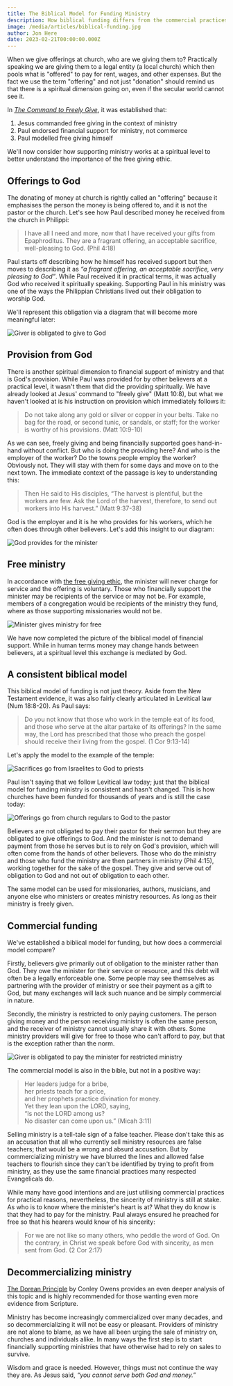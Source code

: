 ```yaml
---
title: The Biblical Model for Funding Ministry
description: How biblical funding differs from the commercial practices many use today.
image: /media/articles/biblical-funding.jpg
author: Jon Here
date: 2023-02-21T00:00:00.000Z
---
```


When we give offerings at church, who are we giving them to? Practically speaking we are giving them to a legal entity (a local church) which then pools what is "offered" to pay for rent, wages, and other expenses. But the fact we use the term "offering" and not just "donation" should remind us that there is a spiritual dimension going on, even if the secular world cannot see it.

In [_The Command to Freely Give_](/articles/freely-give), it was established that:
 1. Jesus commanded free giving in the context of ministry
 2. Paul endorsed financial support for ministry, not commerce
 3. Paul modelled free giving himself

We'll now consider how supporting ministry works at a spiritual level to better understand the importance of the free giving ethic.


## Offerings to God
The donating of money at church is rightly called an "offering" because it emphasises the person the money is being offered to, and it is not the pastor or the church. Let's see how Paul described money he received from the church in Philippi:

> I have all I need and more, now that I have received your gifts from Epaphroditus. They are a fragrant offering, an acceptable sacrifice, well-pleasing to God. (Phil 4:18)

Paul starts off describing how he himself has received support but then moves to describing it as _“a fragrant offering, an acceptable sacrifice, very pleasing to God”_. While Paul received it in practical terms, it was actually God who received it spiritually speaking. Supporting Paul in his ministry was one of the ways the Philippian Christians lived out their obligation to worship God.

We'll represent this obligation via a diagram that will become more meaningful later:

![Giver is obligated to give to God](/_assets/biblical-funding/diagram_colabor1.svg)


## Provision from God
There is another spiritual dimension to financial support of ministry and that is God's provision. While Paul was provided for by other believers at a practical level, it wasn't them that did the providing spiritually. We have already looked at Jesus' command to "freely give" (Matt 10:8), but what we haven't looked at is his instruction on provision which immediately follows it:

> Do not take along any gold or silver or copper in your belts. Take no bag for the road, or second tunic, or sandals, or staff; for the worker is worthy of his provisions. (Matt 10:9-10)

As we can see, freely giving and being financially supported goes hand-in-hand without conflict. But who is doing the providing here? And who is the employer of the worker? Do the towns people employ the worker? Obviously not. They will stay with them for some days and move on to the next town. The immediate context of the passage is key to understanding this:

> Then He said to His disciples, “The harvest is plentiful, but the workers are few. Ask the Lord of the harvest, therefore, to send out workers into His harvest.” (Matt 9:37-38)

 God is the employer and it is he who provides for his workers, which he often does through other believers. Let's add this insight to our diagram:

![God provides for the minister](/_assets/biblical-funding/diagram_colabor2.svg)


## Free ministry
In accordance with [the free giving ethic](/articles/freely-give), the minister will never charge for service and the offering is voluntary. Those who financially support the minister may be recipients of the service or may not be. For example, members of a congregation would be recipients of the ministry they fund, where as those supporting missionaries would not be.

![Minister gives ministry for free](/_assets/biblical-funding/diagram_colabor3.svg)

We have now completed the picture of the biblical model of financial support. While in human terms money may change hands between believers, at a spiritual level this exchange is mediated by God.


## A consistent biblical model
This biblical model of funding is not just theory. Aside from the New Testament evidence, it was also fairly clearly articulated in Levitical law (Num 18:8-20). As Paul says:

> Do you not know that those who work in the temple eat of its food, and those who serve at the altar partake of its offerings? In the same way, the Lord has prescribed that those who preach the gospel should receive their living from the gospel. (1 Cor 9:13-14)

Let's apply the model to the example of the temple:

![Sacrifices go from Israelites to God to priests](/_assets/biblical-funding/diagram_temple.svg)

Paul isn't saying that we follow Levitical law today; just that the biblical model for funding ministry is consistent and hasn't changed. This is how churches have been funded for thousands of years and is still the case today:

![Offerings go from church regulars to God to the pastor](/_assets/biblical-funding/diagram_church.svg)

Believers are not obligated to pay their pastor for their sermon but they are obligated to give offerings to God. And the minister is not to demand payment from those he serves but is to rely on God's provision, which will often come from the hands of other believers. Those who do the ministry and those who fund the ministry are then partners in ministry (Phil 4:15), working together for the sake of the gospel. They give and serve out of obligation to God and not out of obligation to each other.

The same model can be used for missionaries, authors, musicians, and anyone else who ministers or creates ministry resources. As long as their ministry is freely given.

## Commercial funding
We've established a biblical model for funding, but how does a commercial model compare?

Firstly, believers give primarily out of obligation to the minister rather than God. They owe the minister for their service or resource, and this debt will often be a legally enforceable one. Some people may see themselves as partnering with the provider of ministry or see their payment as a gift to God, but many exchanges will lack such nuance and be simply commercial in nature.

Secondly, the ministry is restricted to only paying customers. The person giving money and the person receiving ministry is often the same person, and the receiver of ministry cannot usually share it with others. Some ministry providers will give for free to those who can't afford to pay, but that is the exception rather than the norm.


![Giver is obligated to pay the minister for restricted ministry](/_assets/biblical-funding/diagram_reciprocity.svg)

The commercial model is also in the bible, but not in a positive way:

> Her leaders judge for a bribe,<br>her priests teach for a price,<br>and her prophets practice divination for money.<br>Yet they lean upon the LORD, saying,<br>“Is not the LORD among us?<br>No disaster can come upon us.” (Micah 3:11)

Selling ministry is a tell-tale sign of a false teacher. Please don't take this as an accusation that all who currently sell ministry resources are false teachers; that would be a wrong and absurd accusation. But by commercializing ministry we have blurred the lines and allowed false teachers to flourish since they can't be identified by trying to profit from ministry, as they use the same financial practices many respected Evangelicals do.

While many have good intentions and are just utilising commercial practices for practical reasons, nevertheless, the sincerity of ministry is still at stake. As who is to know where the minister's heart is at? What they do know is that they had to pay for the ministry. Paul always ensured he preached for free so that his hearers would know of his sincerity:

> For we are not like so many others, who peddle the word of God. On the contrary, in Christ we speak before God with sincerity, as men sent from God. (2 Cor 2:17)

## Decommercializing ministry

[The Dorean Principle](https://thedoreanprinciple.org/) by Conley Owens provides an even deeper analysis of this topic and is highly recommended for those wanting even more evidence from Scripture.

Ministry has become increasingly commercialized over many decades, and so decommercializing it will not be easy or pleasant. Providers of ministry are not alone to blame, as we have all been urging the sale of ministry on, churches and individuals alike. In many ways the first step is to start financially supporting ministries that have otherwise had to rely on sales to survive.

Wisdom and grace is needed. However, things must not continue the way they are. As Jesus said, _“you cannot serve both God and money.”_
